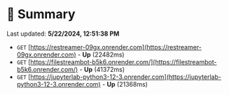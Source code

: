 # 📖 Summary
Last updated: **5/22/2024, 12:51:38 PM**

- `GET` [https://restreamer-09gx.onrender.com](https://restreamer-09gx.onrender.com) - **Up** (22482ms)
- `GET` [https://filestreambot-b5k6.onrender.com/](https://filestreambot-b5k6.onrender.com/) - **Up** (41372ms)
- `GET` [https://jupyterlab-python3-12-3.onrender.com](https://jupyterlab-python3-12-3.onrender.com) - **Up** (21368ms)
